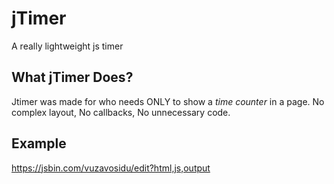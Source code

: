 # jTimer
A really lightweight js timer

## What jTimer Does?
Jtimer was made for who needs ONLY to show a *time counter* in a page. No complex layout, No callbacks, No unnecessary code.

## Example

https://jsbin.com/vuzavosidu/edit?html,js,output


